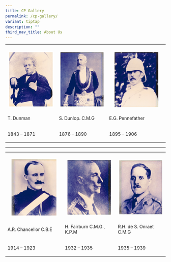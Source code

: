 ```yaml
---
title: CP Gallery
permalink: /cp-gallery/
variant: tiptap
description: ""
third_nav_title: About Us
---
```

<p></p>
<table style="minWidth: 75px">
<colgroup>
<col>
<col>
<col>
</colgroup>
<tbody>
<tr>
<th rowspan="1" colspan="1">
<p></p>
<div class="isomer-image-wrapper">
<img style="width: 98%;" height="auto" width="100%" alt="T. Dunman" src="/images/CP/T__Dunman_Inspector_General_Straits_Settlement_Police__1843___1871_.jpg">
</div>
</th>
<th rowspan="1" colspan="1">
<p></p>
<div class="isomer-image-wrapper">
<img style="width: 100%" height="auto" width="100%" alt="S. Dunlop" src="/images/CP/S__Dunlop__C_M_G_Inspector_General_Straits_Settlement_Police__1876___1890_.jpg">
</div>
</th>
<th rowspan="1" colspan="1">
<p></p>
<div class="isomer-image-wrapper">
<img style="width: 86%;" height="auto" width="100%" alt="E.G. Pennefather" src="/images/CP/E_G__Pennefather_Inspector_General_Straits_Settlement_Police__1895___1906_.jpg">
</div>
</th>
</tr>
<tr>
<td rowspan="1" colspan="1">
<p>T. Dunman</p>
</td>
<td rowspan="1" colspan="1">
<p>S. Dunlop. C.M.G</p>
</td>
<td rowspan="1" colspan="1">
<p>E.G. Pennefather</p>
</td>
</tr>
<tr>
<td rowspan="1" colspan="1">
<p>1843 – 1871</p>
</td>
<td rowspan="1" colspan="1">
<p>1876 – 1890</p>
</td>
<td rowspan="1" colspan="1">
<p>1895 – 1906</p>
</td>
</tr>
</tbody>
</table>
<hr>
<table style="minWidth: 75px">
<colgroup>
<col>
<col>
<col>
</colgroup>
<tbody>
<tr>
<th rowspan="1" colspan="1">
<p></p>
<div class="isomer-image-wrapper">
<img style="width: 90%;" height="auto" width="100%" alt="A.R. Chancellor" src="/images/CP/A_R__Chancellor_C_B_E_Inspector_General_Straits_Settlement_Police__1914___1923_.jpg">
</div>
</th>
<th rowspan="1" colspan="1">
<p></p>
<div class="isomer-image-wrapper">
<img style="width: 95%;" height="auto" width="100%" alt="H. Fairburn" src="/images/CP/H__Fairburn_C_M_G___K_P_M_Inspector_General_Straits_Settlement_Police__1925___1935_.jpg">
</div>
</th>
<th rowspan="1" colspan="1">
<p></p>
<div class="isomer-image-wrapper">
<img style="width: 100%" height="auto" width="100%" alt="R.H. de S Onraet" src="/images/CP/R_H__de_S__Onraet_C_M_G_Inspector_General_Straits_Settlement_Police__1935___1939_.jpg">
</div>
</th>
</tr>
<tr>
<td rowspan="1" colspan="1">
<p>A.R. Chancellor C.B.E</p>
</td>
<td rowspan="1" colspan="1">
<p>H. Fairburn C.M.G., K.P.M</p>
</td>
<td rowspan="1" colspan="1">
<p>R.H. de S. Onraet C.M.G</p>
</td>
</tr>
<tr>
<td rowspan="1" colspan="1">
<p>1914 – 1923</p>
</td>
<td rowspan="1" colspan="1">
<p>1932 – 1935</p>
</td>
<td rowspan="1" colspan="1">
<p>1935 – 1939</p>
</td>
</tr>
</tbody>
</table>
<p></p>